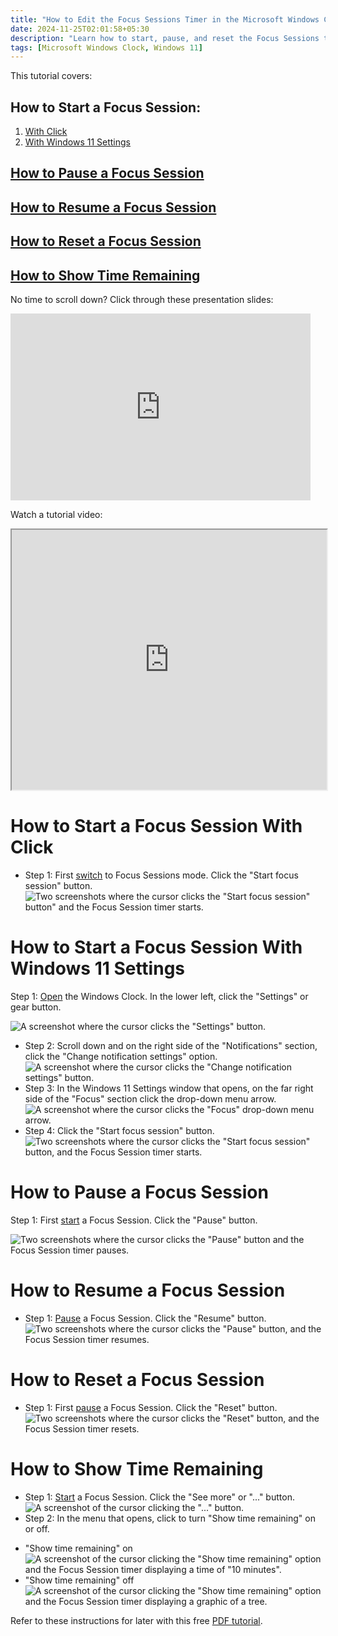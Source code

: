 ```yaml
---
title: "How to Edit the Focus Sessions Timer in the Microsoft Windows Clock (Windows 11)"
date: 2024-11-25T02:01:58+05:30
description: "Learn how to start, pause, and reset the Focus Sessions timer."
tags: [Microsoft Windows Clock, Windows 11]
---
```

This tutorial covers:

## How to Start a Focus Session:
1. [With Click](#1)
2. [With Windows 11 Settings](#2)

## [How to Pause a Focus Session](#2)

## [How to Resume a Focus Session](#3)

## [How to Reset a Focus Session](#4)

## [How to Show Time Remaining](#5)

<p>No time to scroll down? Click through these presentation slides:</p>
<iframe src="https://docs.google.com/presentation/d/1i50ROaexZ8pTHceLMmXRIoxXVz2xc1TKZ2M1LmPBsbU/embed?start=false&loop=false&delayms=3000" frameborder="0" width="480" height="299" allowfullscreen="true" mozallowfullscreen="true" webkitallowfullscreen="true"></iframe>

<br />

Watch a tutorial video:
<iframe class="BLOG_video_class" allowfullscreen="" youtube-src-id="7WaMAGIkE1I" width="100%" height="416" src="https://www.youtube.com/embed/7WaMAGIkE1I"></iframe>

<br />

<h1 id="1">How to Start a Focus Session With Click</h1>

* Step 1: First [switch](https://qhtutorials.github.io/posts/how-to-edit-windows-clock-settings/) to Focus Sessions mode. Click the "Start focus session" button. <div class="stepimage">![Two screenshots where the cursor clicks the "Start focus session" button" and the Focus Session timer starts.](blogclickstartfocussession.png "Click 'Start focus session' ")</div>

<h1 id="2">How to Start a Focus Session With Windows 11 Settings</h1>

Step 1: [Open](https://qhtutorials.github.io/posts/how-to-open-microsoft-windows-clock-/) the Windows Clock. In the lower left, click the "Settings" or gear button. <div class="stepimage">![A screenshot where the cursor clicks the "Settings" button.](blogclicksettingsdown.png "Click 'Settings' ")</div>
* Step 2: Scroll down and on the right side of the "Notifications" section, click the "Change notification settings" option. <div class="stepimage">![A screenshot where the cursor clicks the "Change notification settings" button.](blogclicknotifications.png "Click 'Change notification settings' ")</div>
* Step 3: In the Windows 11 Settings window that opens, on the far right side of the "Focus" section click the drop-down menu arrow. <div class="stepimage">![A screenshot where the cursor clicks the "Focus" drop-down menu arrow.](blogsettingsclickfocus.png "Click the 'Focus' drop-down menu arrow")</div>
* Step 4: Click the "Start focus session" button. <div class="stepimage">![Two screenshots where the cursor clicks the "Start focus session" button, and the Focus Session timer starts.](blogsettingsclickstartsession.png "Click the 'Start focus session' ")</div>

<h1 id="3">How to Pause a Focus Session</h1>

Step 1: First [start](#1) a Focus Session. Click the "Pause" button. <div class="stepimage">![Two screenshots where the cursor clicks the "Pause" button and the Focus Session timer pauses.](blogclickpause.png "Click 'Pause' ")</div> 

<h1 id="4">How to Resume a Focus Session</h1>

* Step 1: [Pause](#3) a Focus Session. Click the "Resume" button. <div class="stepimage">![Two screenshots where the cursor clicks the "Pause" button, and the Focus Session timer resumes.](blogclickresume.png "Click 'Resume' ")</div> 

<h1 id="5">How to Reset a Focus Session</h1>

* Step 1: First [pause](#3) a Focus Session. Click the "Reset" button. <div class="stepimage">![Two screenshots where the cursor clicks the "Reset" button, and the Focus Session timer resets.](blogclickreset.png "Click 'Reset' ")</div> 

<h1 id="6">How to Show Time Remaining</h1>

* Step 1: [Start](#1) a Focus Session. Click the "See more" or "..." button. <div class="stepimage">![A screenshot of the cursor clicking the "..." button.](blogclickseemoreshowremaining.png "Click '...' ")</div> 
* Step 2: In the menu that opens, click to turn "Show time remaining" on or off. 

- "Show time remaining" on <div class="stepimage">![A screenshot of the cursor clicking the "Show time remaining" option and the Focus Session timer displaying a time of "10 minutes".](blogclickshowremainingon.png "Select 'Show time remaining' ")</div>
- "Show time remaining" off <div class="stepimage">![A screenshot of the cursor clicking the "Show time remaining" option and the Focus Session timer displaying a graphic of a tree.](blogclickshowremainingoff.png "Deselect 'Show time remaining' ")</div>

Refer to these instructions for later with this free [PDF tutorial](https://drive.google.com/file/d/1qET8OWVlLrNgVdJG_jrAgv_2uuBL9mZc/view?usp=sharing).

<br />








